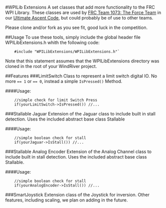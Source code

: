 #WPILib Extensions
A set classes that add more functionality to the FRC WPI Library. These classes are used by [FRC Team 1073: The Force Team](http://theforceteam.com) in our [Ultimate Ascent Code](https://github.com/FRCTeam1073-TheForceTeam/robot13), but could probably be of use to other teams.

Please clone and/or fork as you see fit, good luck in the competition.

##Usage
To use these tools, simply include the global header file WPILibExtensions.h whith the following code:
```	
	#include "WPILibExtensions/WPILibExtensions.h"`
```
Note that this statement assumes that the WPILibExtensions directory was cloned in the root of your WindRiver project.

##Features
###LimitSwitch
Class to represent a limit switch digital IO. No more `== 1` or `== 0`, instead a simple `IsPressed()` Method.

####Usage:
```
	//simple check for limit Switch Press
	if(yourLimitSwitch->IsPressed()) //...
```
###Stallable Jaguar
Extension of the Jaguar class to include built in stall detection. Uses the included abstract base class Stallable

####Usage:
```
	//simple boolean check for stall
	if(yourJaguar->IsStall()) //...
```
###Stallable Analog Encoder
Extension of the Analog Channel class to include built in stall detection. Uses the included abstract base class Stallable.

####Usage:
```
	//simple boolean check for stall
	if(yourAnalogEncoder->IsStall()) //...
```
###SmartJoystick
Extension class of the Joystick for inversion. Other features, including scaling, we plan on adding in the future.